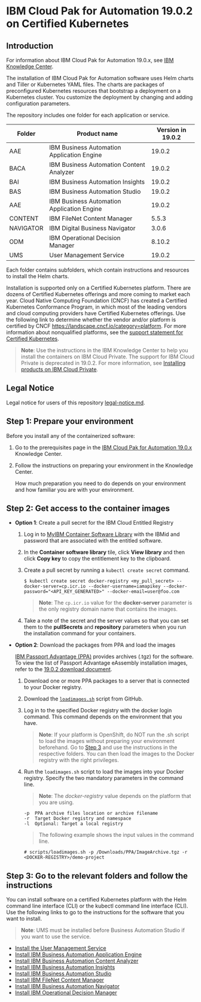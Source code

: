
# IBM Cloud Pak for Automation 19.0.2 on Certified Kubernetes

## Introduction

For information about IBM Cloud Pak for Automation 19.0.x, see [IBM Knowledge Center](https://www.ibm.com/support/knowledgecenter/SSYHZ8_19.0.x/welcome/kc_welcome_dba_distrib.html).

The installation of IBM Cloud Pak for Automation software uses Helm charts and Tiller or Kubernetes YAML files. The charts are packages of preconfigured Kubernetes resources that bootstrap a deployment on a Kubernetes cluster. You customize the deployment by changing and adding configuration parameters.

The repository includes one folder for each application or service.

| Folder 	| Product name 	| Version in 19.0.2 |
|------------	|----------------------------------	|------------- |
| AAE 	| IBM Business Automation Application Engine | 19.0.2 |
| BACA 	| IBM Business Automation Content Analyzer | 19.0.2 |
| BAI 	| IBM Business Automation Insights | 19.0.2 |
| BAS 	| IBM Business Automation Studio | 19.0.2 |
| AAE 	| IBM Business Automation Application Engine | 19.0.2 |
| CONTENT 	| IBM FileNet Content Manager | 5.5.3 |
| NAVIGATOR 	| IBM Digital Business Navigator | 3.0.6 |
| ODM 	| IBM Operational Decision Manager | 8.10.2 |
| UMS 	| User Management Service | 19.0.2 |

Each folder contains subfolders, which contain instructions and resources to install the Helm charts. 

Installation is supported only on a Certified Kubernetes platform. There are dozens of Certified Kubernetes offerings and more coming to market each year. Cloud Native Computing Foundation (CNCF) has created a Certified Kubernetes Conformance Program, in which most of the leading vendors and cloud computing providers have Certified Kubernetes offerings. Use the following link to determine whether the vendor and/or platform is certified by CNCF https://landscape.cncf.io/category=platform. For more information about nonqualified platforms, see the [support statement for Certified Kubernetes](http://www.ibm.com/support/docview.wss?uid=ibm10876926).

> **Note**: Use the instructions in the IBM Knowledge Center to help you install the containers on IBM Cloud Private. The support for IBM Cloud Private is deprecated in 19.0.2. For more information, see [Installing products on IBM Cloud Private](https://www.ibm.com/support/knowledgecenter/SSYHZ8_19.0.x/com.ibm.dba.install/topics/tsk_install_icp.html).

## Legal Notice

Legal notice for users of this repository [legal-notice.md](legal-notice.md).

## Step 1: Prepare your environment

Before you install any of the containerized software:

1. Go to the prerequisites page in the [IBM Cloud Pak for Automation 19.0.x](https://www.ibm.com/support/knowledgecenter/SSYHZ8_19.0.x/com.ibm.dba.install/k8s_topics/tsk_prepare_env_k8s.html) Knowledge Center.
2. Follow the instructions on preparing your environment in the Knowledge Center.

   How much preparation you need to do depends on your environment and how familiar you are with your environment.

##  Step 2: Get access to the container images

  * **Option 1**: Create a pull secret for the IBM Cloud Entitled Registry

    1. Log in to [MyIBM Container Software Library](https://myibm.ibm.com/products-services/containerlibrary) with the IBMid and password that are associated with the entitled software.

    2. In the **Container software library** tile, click **View library** and then click **Copy key** to copy the entitlement key to the clipboard.

    3. Create a pull secret by running a `kubectl create secret` command.
       ``` console
       $ kubectl create secret docker-registry <my_pull_secret> --docker-server=cp.icr.io --docker-username=iamapikey --docker-password="<API_KEY_GENERATED>" --docker-email=user@foo.com
       ```

       > **Note**: The `cp.icr.io` value for the **docker-server** parameter is the only registry domain name that contains the images.

    4. Take a note of the secret and the server values so that you can set them to the **pullSecrets** and **repository** parameters when you run the installation command for your containers.

  * **Option 2**: Download the packages from PPA and load the images

    [IBM Passport Advantage (PPA)](https://www-01.ibm.com/software/passportadvantage/pao_customer.html) provides archives (.tgz) for the software. To view the list of Passport Advantage eAssembly installation images, refer to the [19.0.2 download document](http://www.ibm.com/support/docview.wss?uid=ibm10958567).

    1. Download one or more PPA packages to a server that is connected to your Docker registry.

    2. Download the [`loadimages.sh`](scripts/loadimages.sh) script from GitHub.

    3. Log in to the specified Docker registry with the docker login command.
   This command depends on the environment that you have.

       > **Note**: If your platform is OpenShift, do NOT run the .sh script to load the images without preparing your environment beforehand. Go to [Step 3](README.md#step-3-go-to-the-relevant-folders-and-follow-the-instructions) and use the instructions in the respective folders. You can then load the images to the Docker registry with the right privileges.

    4. Run the `loadimages.sh` script to load the images into your Docker registry. Specify the two mandatory parameters in the command line.

       > **Note**: The *docker-registry* value depends on the platform that you are using.

       ```
       -p  PPA archive files location or archive filename
       -r  Target Docker registry and namespace
       -l  Optional: Target a local registry
       ```

       > The following example shows the input values in the command line.

       ```
       # scripts/loadimages.sh -p /Downloads/PPA/ImageArchive.tgz -r <DOCKER-REGISTRY>/demo-project
       ```
## Step 3: Go to the relevant folders and follow the instructions

You can install software on a certified Kubernetes platform with the Helm command line interface (CLI) or the kubectl command line interface (CLI). Use the following links to go to the instructions for the software that you want to install.
> **Note**: UMS must be installed before Business Automation Studio if you want to use the service.

- [Install the User Management Service](UMS/README.md)
- [Install IBM Business Automation Application Engine](AAE/README.md)
- [Install IBM Business Automation Content Analyzer](BACA/README.md)
- [Install IBM Business Automation Insights](BAI/README.md)
- [Install IBM Business Automation Studio](BAS/README.md)
- [Install IBM FileNet Content Manager](CONTENT/README.md)
- [Install IBM Business Automation Navigator](NAVIGATOR/README.md)
- [Install IBM Operational Decision Manager](ODM/README.md)
